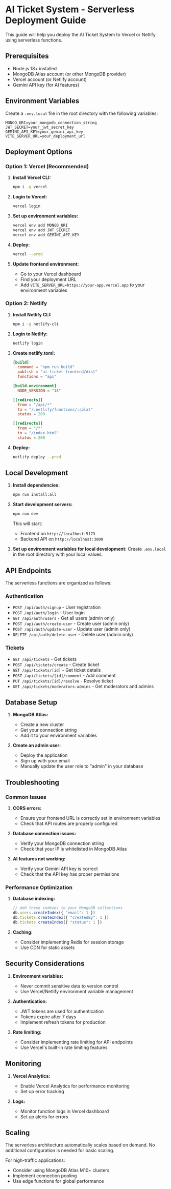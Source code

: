 # AI Ticket System - Serverless Deployment Guide

This guide will help you deploy the AI Ticket System to Vercel or Netlify using serverless functions.

## Prerequisites

- Node.js 18+ installed
- MongoDB Atlas account (or other MongoDB provider)
- Vercel account (or Netlify account)
- Gemini API key (for AI features)

## Environment Variables

Create a `.env.local` file in the root directory with the following variables:

```env
MONGO_URI=your_mongodb_connection_string
JWT_SECRET=your_jwt_secret_key
GEMINI_API_KEY=your_gemini_api_key
VITE_SERVER_URL=your_deployment_url
```

## Deployment Options

### Option 1: Vercel (Recommended)

1. **Install Vercel CLI:**
   ```bash
   npm i -g vercel
   ```

2. **Login to Vercel:**
   ```bash
   vercel login
   ```

3. **Set up environment variables:**
   ```bash
   vercel env add MONGO_URI
   vercel env add JWT_SECRET
   vercel env add GEMINI_API_KEY
   ```

4. **Deploy:**
   ```bash
   vercel --prod
   ```

5. **Update frontend environment:**
   - Go to your Vercel dashboard
   - Find your deployment URL
   - Add `VITE_SERVER_URL=https://your-app.vercel.app` to your environment variables

### Option 2: Netlify

1. **Install Netlify CLI:**
   ```bash
   npm i -g netlify-cli
   ```

2. **Login to Netlify:**
   ```bash
   netlify login
   ```

3. **Create netlify.toml:**
   ```toml
   [build]
     command = "npm run build"
     publish = "ai-ticket-frontend/dist"
     functions = "api"

   [build.environment]
     NODE_VERSION = "18"

   [[redirects]]
     from = "/api/*"
     to = "/.netlify/functions/:splat"
     status = 200

   [[redirects]]
     from = "/*"
     to = "/index.html"
     status = 200
   ```

4. **Deploy:**
   ```bash
   netlify deploy --prod
   ```

## Local Development

1. **Install dependencies:**
   ```bash
   npm run install:all
   ```

2. **Start development servers:**
   ```bash
   npm run dev
   ```

   This will start:
   - Frontend on `http://localhost:5173`
   - Backend API on `http://localhost:3000`

3. **Set up environment variables for local development:**
   Create `.env.local` in the root directory with your local values.

## API Endpoints

The serverless functions are organized as follows:

### Authentication
- `POST /api/auth/signup` - User registration
- `POST /api/auth/login` - User login
- `GET /api/auth/users` - Get all users (admin only)
- `POST /api/auth/create-user` - Create user (admin only)
- `POST /api/auth/update-user` - Update user (admin only)
- `DELETE /api/auth/delete-user` - Delete user (admin only)

### Tickets
- `GET /api/tickets` - Get tickets
- `POST /api/tickets/create` - Create ticket
- `GET /api/tickets/[id]` - Get ticket details
- `POST /api/tickets/[id]/comment` - Add comment
- `PUT /api/tickets/[id]/resolve` - Resolve ticket
- `GET /api/tickets/moderators-admins` - Get moderators and admins

## Database Setup

1. **MongoDB Atlas:**
   - Create a new cluster
   - Get your connection string
   - Add it to your environment variables

2. **Create an admin user:**
   - Deploy the application
   - Sign up with your email
   - Manually update the user role to "admin" in your database

## Troubleshooting

### Common Issues

1. **CORS errors:**
   - Ensure your frontend URL is correctly set in environment variables
   - Check that API routes are properly configured

2. **Database connection issues:**
   - Verify your MongoDB connection string
   - Check that your IP is whitelisted in MongoDB Atlas

3. **AI features not working:**
   - Verify your Gemini API key is correct
   - Check that the API key has proper permissions

### Performance Optimization

1. **Database indexing:**
   ```javascript
   // Add these indexes to your MongoDB collections
   db.users.createIndex({ "email": 1 })
   db.tickets.createIndex({ "createdBy": 1 })
   db.tickets.createIndex({ "status": 1 })
   ```

2. **Caching:**
   - Consider implementing Redis for session storage
   - Use CDN for static assets

## Security Considerations

1. **Environment variables:**
   - Never commit sensitive data to version control
   - Use Vercel/Netlify environment variable management

2. **Authentication:**
   - JWT tokens are used for authentication
   - Tokens expire after 7 days
   - Implement refresh tokens for production

3. **Rate limiting:**
   - Consider implementing rate limiting for API endpoints
   - Use Vercel's built-in rate limiting features

## Monitoring

1. **Vercel Analytics:**
   - Enable Vercel Analytics for performance monitoring
   - Set up error tracking

2. **Logs:**
   - Monitor function logs in Vercel dashboard
   - Set up alerts for errors

## Scaling

The serverless architecture automatically scales based on demand. No additional configuration is needed for basic scaling.

For high-traffic applications:
- Consider using MongoDB Atlas M10+ clusters
- Implement connection pooling
- Use edge functions for global performance 